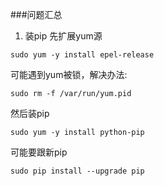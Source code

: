 ###问题汇总
1. 装pip
先扩展yum源
```
sudo yum -y install epel-release
```
可能遇到yum被锁，解决办法:
```
sudo rm -f /var/run/yum.pid
```
然后装pip
```
sudo yum -y install python-pip
```
可能要跟新pip
```
sudo pip install --upgrade pip
```

